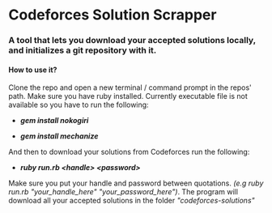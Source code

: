# Codeforces Solution Scrapper

### A tool that lets you download your accepted solutions locally, and initializes a git repository with it.

#### How to use it?
Clone the repo and open a new terminal / command prompt in the repos' path. Make sure you have ruby installed.
Currently executable file is not available so you have to run the following:


* <i><b>gem install nokogiri</b></i>

* <i><b>gem install mechanize</b></i>

And then to download your solutions from Codeforces run the following:

* <i><b>ruby run.rb \<handle> \<password></b></i>

Make sure you put your handle and password between quotations. <i>(e.g ruby run.rb "your_handle_here" "your_password_here")</i>. The program will download all your accepted solutions in the folder <i>"codeforces-solutions"</i>
